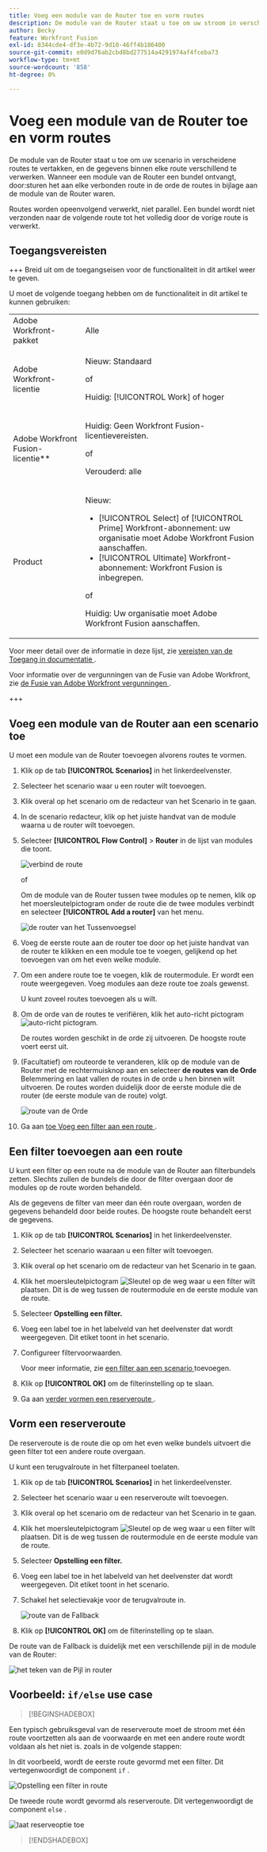 ```yaml
---
title: Voeg een module van de Router toe en vorm routes
description: De module van de Router staat u toe om uw stroom in verscheidene routes te vertakken en de gegevens binnen elke route verschillend te verwerken. Zodra een module van de Router een bundel ontvangt, door:sturen het aan elke verbonden route in de orde de routes aan de module van de Router in bijlage waren.
author: Becky
feature: Workfront Fusion
exl-id: 8344cde4-df3e-4b72-9d10-46ff4b186400
source-git-commit: e0d9d76ab2cbd8bd277514a4291974af4fceba73
workflow-type: tm+mt
source-wordcount: '858'
ht-degree: 0%

---
```


# Voeg een module van de Router toe en vorm routes

De module van de Router staat u toe om uw scenario in verscheidene routes te vertakken, en de gegevens binnen elke route verschillend te verwerken. Wanneer een module van de Router een bundel ontvangt, door:sturen het aan elke verbonden route in de orde de routes in bijlage aan de module van de Router waren.

Routes worden opeenvolgend verwerkt, niet parallel. Een bundel wordt niet verzonden naar de volgende route tot het volledig door de vorige route is verwerkt.


## Toegangsvereisten

+++ Breid uit om de toegangseisen voor de functionaliteit in dit artikel weer te geven.

U moet de volgende toegang hebben om de functionaliteit in dit artikel te kunnen gebruiken:

<table style="table-layout:auto">
 <col> 
 <col> 
 <tbody> 
  <tr> 
   <td role="rowheader">Adobe Workfront-pakket</td> 
   <td> <p>Alle</p> </td> 
  </tr> 
  <tr data-mc-conditions=""> 
   <td role="rowheader">Adobe Workfront-licentie</td> 
   <td> <p>Nieuw: Standaard</p><p>of</p><p>Huidig: [!UICONTROL Work] of hoger</p> </td> 
  </tr> 
  <tr> 
   <td role="rowheader">Adobe Workfront Fusion-licentie**</td> 
   <td>
   <p>Huidig: Geen Workfront Fusion-licentievereisten.</p>
   <p>of</p>
   <p>Verouderd: alle </p>
   </td> 
  </tr> 
  <tr> 
   <td role="rowheader">Product</td> 
   <td>
   <p>Nieuw:</p> <ul><li>[!UICONTROL Select] of [!UICONTROL Prime] Workfront-abonnement: uw organisatie moet Adobe Workfront Fusion aanschaffen.</li><li>[!UICONTROL Ultimate] Workfront-abonnement: Workfront Fusion is inbegrepen.</li></ul>
   <p>of</p>
   <p>Huidig: Uw organisatie moet Adobe Workfront Fusion aanschaffen.</p>
   </td> 
  </tr>
 </tbody> 
</table>

Voor meer detail over de informatie in deze lijst, zie [ vereisten van de Toegang in documentatie ](/help/workfront-fusion/references/licenses-and-roles/access-level-requirements-in-documentation.md).

Voor informatie over de vergunningen van de Fusie van Adobe Workfront, zie [ de Fusie van Adobe Workfront vergunningen ](/help/workfront-fusion/set-up-and-manage-workfront-fusion/licensing-operations-overview/license-automation-vs-integration.md).

+++

## Voeg een module van de Router aan een scenario toe

U moet een module van de Router toevoegen alvorens routes te vormen.

1. Klik op de tab **[!UICONTROL Scenarios]** in het linkerdeelvenster.
1. Selecteer het scenario waar u een router wilt toevoegen.
1. Klik overal op het scenario om de redacteur van het Scenario in te gaan.
1. In de scenario redacteur, klik op het juiste handvat van de module waarna u de router wilt toevoegen.
1. Selecteer **[!UICONTROL Flow Control]** > **Router** in de lijst van modules die toont.

   ![ verbind de route ](assets/connect-the-router-350x108.png)

   of

   Om de module van de Router tussen twee modules op te nemen, klik op het moersleutelpictogram onder de route die de twee modules verbindt en selecteer **[!UICONTROL Add a router]** van het menu.

   ![ de router van het Tussenvoegsel ](assets/insert-router-350x191.png)
1. Voeg de eerste route aan de router toe door op het juiste handvat van de router te klikken en een module toe te voegen, gelijkend op het toevoegen van om het even welke module.
1. Om een andere route toe te voegen, klik de routermodule. Er wordt een route weergegeven. Voeg modules aan deze route toe zoals gewenst.

   U kunt zoveel routes toevoegen als u wilt.

1. Om de orde van de routes te verifiëren, klik het auto-richt pictogram ![ auto-richt pictogram ](assets/auto-align.png).

   De routes worden geschikt in de orde zij uitvoeren. De hoogste route voert eerst uit.

1. (Facultatief) om routeorde te veranderen, klik op de module van de Router met de rechtermuisknop aan en selecteer **de routes van de Orde** Belemmering en laat vallen de routes in de orde u hen binnen wilt uitvoeren. De routes worden duidelijk door de eerste module die de router (de eerste module van de route) volgt.

   ![ route van de Orde ](assets/order-routes.png)

1. Ga aan [ toe Voeg een filter aan een route ](#add-a-filter-to-a-route).

## Een filter toevoegen aan een route

U kunt een filter op een route na de module van de Router aan filterbundels zetten. Slechts zullen de bundels die door de filter overgaan door de modules op de route worden behandeld.

Als de gegevens de filter van meer dan één route overgaan, worden de gegevens behandeld door beide routes. De hoogste route behandelt eerst de gegevens.

1. Klik op de tab **[!UICONTROL Scenarios]** in het linkerdeelvenster.
1. Selecteer het scenario waaraan u een filter wilt toevoegen.
1. Klik overal op het scenario om de redacteur van het Scenario in te gaan.
1. Klik het moersleutelpictogram ![ Sleutel ](assets/wrench-icon.png) op de weg waar u een filter wilt plaatsen. Dit is de weg tussen de routermodule en de eerste module van de route.
1. Selecteer **Opstelling een filter.**
1. Voeg een label toe in het labelveld van het deelvenster dat wordt weergegeven. Dit etiket toont in het scenario.
1. Configureer filtervoorwaarden.

   Voor meer informatie, zie [ een filter aan een scenario ](/help/workfront-fusion/create-scenarios/add-modules/add-a-filter-to-a-scenario.md) toevoegen.

1. Klik op **[!UICONTROL OK]** om de filterinstelling op te slaan.

1. Ga aan [ verder vormen een reserveroute ](#configure-a-fallback-route).

## Vorm een reserveroute

De reserveroute is de route die op om het even welke bundels uitvoert die geen filter tot een andere route overgaan.

U kunt een terugvalroute in het filterpaneel toelaten.

1. Klik op de tab **[!UICONTROL Scenarios]** in het linkerdeelvenster.
1. Selecteer het scenario waar u een reserveroute wilt toevoegen.
1. Klik overal op het scenario om de redacteur van het Scenario in te gaan.
1. Klik het moersleutelpictogram ![ Sleutel ](assets/wrench-icon.png) op de weg waar u een filter wilt plaatsen. Dit is de weg tussen de routermodule en de eerste module van de route.
1. Selecteer **Opstelling een filter.**
1. Voeg een label toe in het labelveld van het deelvenster dat wordt weergegeven. Dit etiket toont in het scenario.
1. Schakel het selectievakje voor de terugvalroute in.

   ![ route van de Fallback ](assets/fallback-route-350x260.png)

1. Klik op **[!UICONTROL OK]** om de filterinstelling op te slaan.

De route van de Fallback is duidelijk met een verschillende pijl in de module van de Router:

![ het teken van de Pijl in router ](assets/arrow-sign-in-router-module-350x361.png)

## Voorbeeld: `if/else` use case

>[!BEGINSHADEBOX]

Een typisch gebruiksgeval van de reserveroute moet de stroom met één route voortzetten als aan de voorwaarde en met een andere route wordt voldaan als het niet is. zoals in de volgende stappen:

In dit voorbeeld, wordt de eerste route gevormd met een filter. Dit vertegenwoordigt de component `if` .

![ Opstelling een filter in route ](assets/set-up-a-filter-2-350x242.png)

De tweede route wordt gevormd als reserveroute. Dit vertegenwoordigt de component `else` .

![ laat reserveoptie ](assets/enable-fallback-route-option-350x238.png) toe

>[!ENDSHADEBOX]
